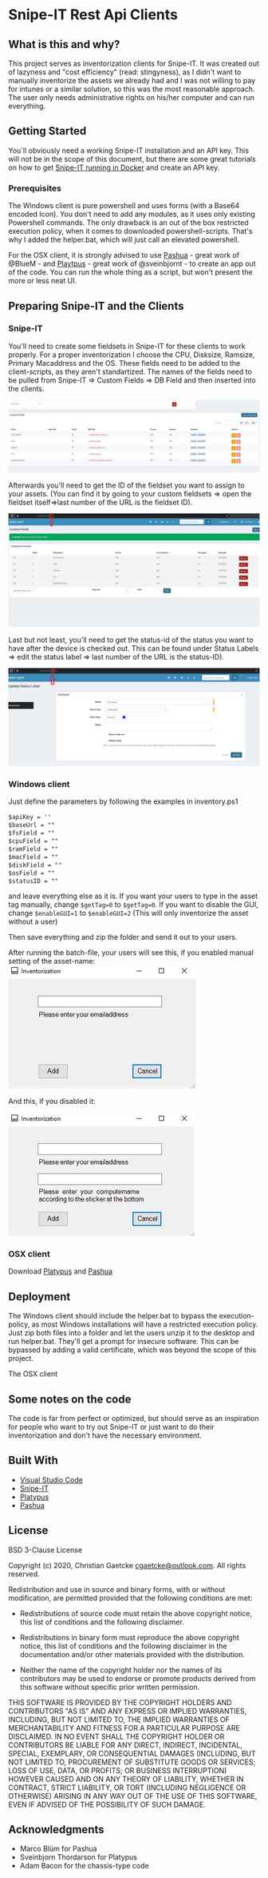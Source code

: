# Snipe-IT Rest Api Clients

## What is this and why?
This project serves as inventorization clients for Snipe-IT. It was created out of lazyness and "cost efficiency" (read: stingyness), as I didn't want to manually inventorize the assets we already had and I was not willing to pay for intunes or a similar solution, so this was the most reasonable approach. The user only needs administrative rights on his/her
computer and can run everything.

## Getting Started

You´ll obviously need a working Snipe-IT installation and an API key. 
This will not be in the scope of this document, but there are some great tutorials
on how to get [Snipe-IT running in Docker](https://snipe-it.readme.io/docs/docker) and create an API key.

### Prerequisites

The Windows client is pure powershell and uses forms (with a Base64 encoded Icon).
You don't need to add any modules, as it uses only existing Powershell commands. The only drawback is
an out of the box restricted execution policy, when it comes to downloaded powershell-scripts.
That's why I added the helper.bat, which will just call an elevated powershell.

For the OSX client, it is strongly advised to use [Pashua](https://github.com/BlueM/Pashua) - great work of @BlueM -
and [Playtpus](https://github.com/sveinbjornt/Platypus) - great work of @sveinbjornt -  to create an app out of the code.
You can run the whole thing as a script, but won't present the more or less neat UI.




## Preparing Snipe-IT and the Clients

### Snipe-IT

You'll need to create some fieldsets in Snipe-IT for these clients to work properly. For a proper inventorization I choose the CPU, Disksize, Ramsize, Primary Macaddress and the OS.
These fields need to be added to the client-scripts, as they aren't standartized. The names of the fields need to be pulled from Snipe-IT => Custom Fields => DB Field and then inserted into the clients.

![Snipe-IT Fieldsets](img/snipeit-fieldsets.JPG)

Afterwards you'll need to get the ID of the fieldset you want to assign to your assets. (You can find it by going to your custom fieldsets => open the fieldset itself=>last number of the URL is the fieldset ID).

![Snipe-IT Fieldset ID](img/fieldset-id.JPG)

Last but not least, you'll need to get the status-id of the status you want to have after the device is checked out. This can be found under Status Labels => edit the status label => last number of the URL is the status-ID).

![Snipe-IT Statuslabel](img/statuslabel.JPG)

### Windows client

Just define the parameters by following the examples in inventory.ps1
```
$apiKey = ''
$baseUrl = ""
$fsField = ""
$cpuField = ""
$ramField = ""
$macField = ""
$diskField = ""
$osField = ""
$statusID = ""
```
and leave everything else as it is. 
If you want your users to type in the asset tag manually, change `$getTag=0` to `$getTag=0`.
If you want to disable the GUI, change `$enableGUI=1` to `$enableGUI=2` (This will only inventorize the asset without a user)

Then save everything and zip the folder and send it out to your users.

After running the batch-file, your users will see this, if you enabled manual setting of the asset-name:
![Snipe-IT asset manual](img/winclient-no-asset.JPG)

And this, if you disabled it:

![Snipe-IT asset auto](img/winclient-asset.JPG)

### OSX client

Download [Platypus](https://github.com/sveinbjornt/Platypus) and [Pashua](https://github.com/BlueM/Pashua)

## Deployment

The Windows client should include the helper.bat to bypass the execution-policy, as most Windows installations will have a restricted execution policy. Just zip both files into a folder
and let the users unzip it to the desktop and run helper.bat. They'll get a prompt for insecure software. This can be bypassed by adding a valid certificate, which was beyond the scope of this project.

The OSX client 

## Some notes on the code

The code is far from perfect or optimized, but should serve as an inspiration for people who want to try out Snipe-IT or just want to do their inventorization and don't have the necessary environment.

## Built With

* [Visual Studio Code](https://code.visualstudio.com/) 
* [Snipe-IT](https://snipeitapp.com/)
* [Platypus](https://github.com/sveinbjornt/Platypus)
* [Pashua](https://github.com/BlueM/Pashua)

## License
BSD 3-Clause License

Copyright (c) 2020, Christian Gaetcke <cgaetcke@outlook.com>.
All rights reserved.

Redistribution and use in source and binary forms, with or without
modification, are permitted provided that the following conditions are met:

* Redistributions of source code must retain the above copyright notice, this
  list of conditions and the following disclaimer.

* Redistributions in binary form must reproduce the above copyright notice,
  this list of conditions and the following disclaimer in the documentation
  and/or other materials provided with the distribution.

* Neither the name of the copyright holder nor the names of its
  contributors may be used to endorse or promote products derived from
  this software without specific prior written permission.

THIS SOFTWARE IS PROVIDED BY THE COPYRIGHT HOLDERS AND CONTRIBUTORS "AS IS"
AND ANY EXPRESS OR IMPLIED WARRANTIES, INCLUDING, BUT NOT LIMITED TO, THE
IMPLIED WARRANTIES OF MERCHANTABILITY AND FITNESS FOR A PARTICULAR PURPOSE ARE
DISCLAIMED. IN NO EVENT SHALL THE COPYRIGHT HOLDER OR CONTRIBUTORS BE LIABLE
FOR ANY DIRECT, INDIRECT, INCIDENTAL, SPECIAL, EXEMPLARY, OR CONSEQUENTIAL
DAMAGES (INCLUDING, BUT NOT LIMITED TO, PROCUREMENT OF SUBSTITUTE GOODS OR
SERVICES; LOSS OF USE, DATA, OR PROFITS; OR BUSINESS INTERRUPTION) HOWEVER
CAUSED AND ON ANY THEORY OF LIABILITY, WHETHER IN CONTRACT, STRICT LIABILITY,
OR TORT (INCLUDING NEGLIGENCE OR OTHERWISE) ARISING IN ANY WAY OUT OF THE USE
OF THIS SOFTWARE, EVEN IF ADVISED OF THE POSSIBILITY OF SUCH DAMAGE.

## Acknowledgments

* Marco Blüm for Pashua
* Sveinbjorn Thordarson for Platypus
* Adam Bacon for the chassis-type code
